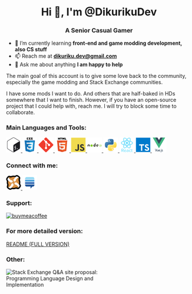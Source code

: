<!-- HEADER -->
<h1 align="center">Hi 👋, I'm @DikurikuDev</h1>
<h3 align="center">A Senior Casual Gamer</h3>
<!-- /HEADER -->

<!-- GENERAL_INFO -->
- 🌱 I’m currently learning **front-end and game modding development, also CS stuff**
- 📫 Reach me at **dikuriku.dev@gmail.com**
- 💬 Ask me about anything **I am happy to help**
<!-- /GENERAL_INFO -->

<!-- INTRODUCTION -->
The main goal of this account is to give some love back to the community, especially the game modding and Stack Exchange communities.

I have some mods I want to do. And others that are half-baked in HDs somewhere that I want to finish. However, if you have an open-source project that I could help with, reach me. I will try to block some time to collaborate.
<!-- /INTRODUCTION -->

<!-- ICONS -->
<h3 align="left">Main Languages and Tools:</h3>
<p align="left">
  <a href="https://www.gnu.org/software/bash/">
    <img src="icons/bash.svg" alt="bash" width="40" height="40" />
  </a>
  <a href="https://developer.mozilla.org/en-US/docs/Web/CSS">
    <img src="icons/css3.svg" alt="css3" width="40" height="40" />
  </a>
  <a href="https://git-scm.com/">
    <img src="icons/git.svg" alt="git" width="40" height="40" />
  </a>
  <a href="https://developer.mozilla.org/en-US/docs/Web/HTML">
    <img src="icons/html5.svg" alt="html5" width="40" height="40" />
  </a>
  <a href="https://developer.mozilla.org/en-US/docs/Web/JavaScript">
    <img src="icons/javascript.svg" alt="javascript" width="40" height="40" />
  </a>
  <a href="https://nodejs.org">
    <img src="icons/nodejs.svg" alt="nodejs" width="40" height="40" />
  </a>
  <a href="https://www.python.org">
    <img src="icons/python.svg" alt="python" width="40" height="40" />
  </a> 
  <a href="https://reactjs.org/">
    <img src="icons/reactjs.svg" alt="reactjs" width="40" height="40" />
  </a>
  <a href="https://www.typescriptlang.org/">
    <img src="icons/typescript.svg" alt="typescript" width="40" height="40" />
  </a>
  <a href="https://vuejs.org/">
    <img src="icons/vuejs.svg" alt="vuejs" width="40" height="40" />
  </a>
</p>

<h3 align="left">Connect with me:</h3>
<p align="left">
  <a href="https://www.nexusmods.com/users/180434223">
    <img src="icons/nexusmods.svg" alt="nexusmods" height="40" width="40" />
  </a>
  <a href="https://stackexchange.com/users/28471655/dikurikudev?tab=accounts">
    <img src="icons/stackexchange.svg" alt="stackexchange" height="40" width="40" />
  </a>
</p>

<h3 align="left">Support:</h3>
<p align="left">
  <a href="https://www.buymeacoffee.com/DikurikuDev">
    <img src="https://cdn.buymeacoffee.com/buttons/v2/default-yellow.png" alt="buymeacoffee" height="50" width="210" />
  </a>
</p>

<h3 align="left">For more detailed version:</h3>
<p align="left">
  <a href="README_full_version.md">
    README (FULL VERSION)
  </a>
</p>

<h3 align="left">Other:</h3>
<p align="left">
  <a
    href="https://area51.stackexchange.com/proposals/127456/programming-language-design-and-implementation?referrer=NjI4YTdlZWNjOTk5YjBmODRlNjkwYjlhOTMyZTU0NDg1Mjk2MjIwOWQ5NzQ1OTFjZmE3NTk0ODY2YjYzNDg3MYHpFvveLlb2MMwVzxRsucGzz6IdWz1KfqDekNll9Ocq0"
  >
    <img
      align="left"
      src="https://area51.stackexchange.com/ads/proposal/127456.png"
      width="300"
      height="250"
      alt="Stack Exchange Q&A site proposal: Programming Language Design and Implementation"
    />
  </a>
</p>
<!-- /ICONS -->
